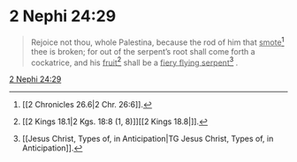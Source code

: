 # 2 Nephi 24:29

> Rejoice not thou, whole Palestina, because the rod of him that <u>smote</u>[^a] thee is broken; for out of the serpent’s root shall come forth a cockatrice, and his <u>fruit</u>[^b] shall be a <u>fiery flying serpent</u>[^c] .

[2 Nephi 24:29](https://www.churchofjesuschrist.org/study/scriptures/bofm/2-ne/24?lang=eng&id=p29#p29)


[^a]: [[2 Chronicles 26.6|2 Chr. 26:6]].  
[^b]: [[2 Kings 18.1|2 Kgs. 18:8 (1, 8)]][[2 Kings 18.8|]].  
[^c]: [[Jesus Christ, Types of, in Anticipation|TG Jesus Christ, Types of, in Anticipation]].  
